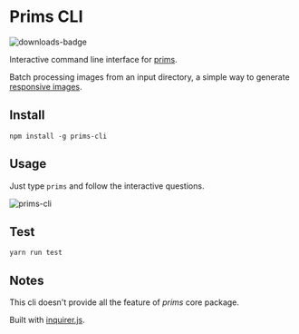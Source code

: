 # Prims CLI

![downloads-badge](https://img.shields.io/npm/dt/prims-cli.svg)

Interactive command line interface for [prims](https://github.com/pldg/prims/blob/master/packages/prims).

Batch processing images from an input directory, a simple way to generate [responsive images](https://developer.mozilla.org/en-US/docs/Learn/HTML/Multimedia_and_embedding/Responsive_images).

## Install

`npm install -g prims-cli`

## Usage

Just type `prims` and follow the interactive questions.

![prims-cli ](https://user-images.githubusercontent.com/24630716/59870584-177dab00-9396-11e9-9619-2ccf8f67d323.gif)

## Test

`yarn run test`

## Notes

This cli doesn't provide all the feature of *prims* core package.

Built with [inquirer.js](https://github.com/SBoudrias/Inquirer.js).
